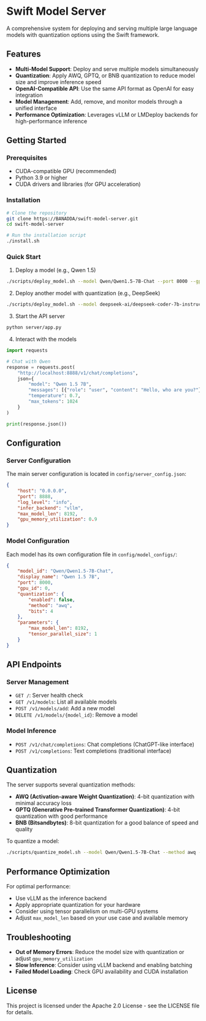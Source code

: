 # Swift Model Server

A comprehensive system for deploying and serving multiple large language models with quantization options using the Swift framework.

## Features

- **Multi-Model Support**: Deploy and serve multiple models simultaneously
- **Quantization**: Apply AWQ, GPTQ, or BNB quantization to reduce model size and improve inference speed
- **OpenAI-Compatible API**: Use the same API format as OpenAI for easy integration
- **Model Management**: Add, remove, and monitor models through a unified interface
- **Performance Optimization**: Leverages vLLM or LMDeploy backends for high-performance inference

## Getting Started

### Prerequisites

- CUDA-compatible GPU (recommended)
- Python 3.9 or higher
- CUDA drivers and libraries (for GPU acceleration)

### Installation

```bash
# Clone the repository
git clone https://BANADDA/swift-model-server.git
cd swift-model-server

# Run the installation script
./install.sh
```

### Quick Start

1. Deploy a model (e.g., Qwen 1.5)

```bash
./scripts/deploy_model.sh --model Qwen/Qwen1.5-7B-Chat --port 8000 --gpu 0
```

2. Deploy another model with quantization (e.g., DeepSeek)

```bash
./scripts/deploy_model.sh --model deepseek-ai/deepseek-coder-7b-instruct --port 8001 --gpu 0 --quantize awq
```

3. Start the API server

```bash
python server/app.py
```

4. Interact with the models

```python
import requests

# Chat with Qwen
response = requests.post(
    "http://localhost:8888/v1/chat/completions",
    json={
        "model": "Qwen 1.5 7B",
        "messages": [{"role": "user", "content": "Hello, who are you?"}],
        "temperature": 0.7,
        "max_tokens": 1024
    }
)

print(response.json())
```

## Configuration

### Server Configuration

The main server configuration is located in `config/server_config.json`:

```json
{
    "host": "0.0.0.0",
    "port": 8888,
    "log_level": "info",
    "infer_backend": "vllm",
    "max_model_len": 8192,
    "gpu_memory_utilization": 0.9
}
```

### Model Configuration

Each model has its own configuration file in `config/model_configs/`:

```json
{
    "model_id": "Qwen/Qwen1.5-7B-Chat",
    "display_name": "Qwen 1.5 7B",
    "port": 8000,
    "gpu_id": 0,
    "quantization": {
        "enabled": false,
        "method": "awq",
        "bits": 4
    },
    "parameters": {
        "max_model_len": 8192,
        "tensor_parallel_size": 1
    }
}
```

## API Endpoints

### Server Management

- `GET /`: Server health check
- `GET /v1/models`: List all available models
- `POST /v1/models/add`: Add a new model
- `DELETE /v1/models/{model_id}`: Remove a model

### Model Inference

- `POST /v1/chat/completions`: Chat completions (ChatGPT-like interface)
- `POST /v1/completions`: Text completions (traditional interface)

## Quantization

The server supports several quantization methods:

- **AWQ (Activation-aware Weight Quantization)**: 4-bit quantization with minimal accuracy loss
- **GPTQ (Generative Pre-trained Transformer Quantization)**: 4-bit quantization with good performance
- **BNB (Bitsandbytes)**: 8-bit quantization for a good balance of speed and quality

To quantize a model:

```bash
./scripts/quantize_model.sh --model Qwen/Qwen1.5-7B-Chat --method awq --bits 4
```

## Performance Optimization

For optimal performance:

- Use vLLM as the inference backend
- Apply appropriate quantization for your hardware
- Consider using tensor parallelism on multi-GPU systems
- Adjust `max_model_len` based on your use case and available memory

## Troubleshooting

- **Out of Memory Errors**: Reduce the model size with quantization or adjust `gpu_memory_utilization`
- **Slow Inference**: Consider using vLLM backend and enabling batching
- **Failed Model Loading**: Check GPU availability and CUDA installation

## License

This project is licensed under the Apache 2.0 License - see the LICENSE file for details.
